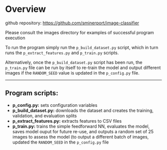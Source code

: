 # Overview

github repository: https://github.com/sminerport/image-classifier

Please consult the images directory for examples of successful program execution

To run the program simply run the `p_build_dataset.py` script, which in turn runs the `p_extract_features.py` and `p_train.py` scripts.

Alternatively, once the `p_build_dataset.py` script has been run, the `p_train.py` file can be run by itself to re-train the model and output different images if the `RANDOM_SEED` value is updated in the `p_config.py` file.

---

## Program scripts:
* **p_config.py:** sets configuration variables
* **p_build_dataset.py:** downloads the dataset and creates the training, validation, and evaluation splits
* **p_extract_features.py:** extracts features to CSV files
* **p_train.py:** trains the simple feedforward NN, evaluates the model, saves model ouput for future re-use, and outputs a random set of 25 images to assess the model (to output a different batch of images, updated the `RANDOM_SEED` in the `p_config.py` file

